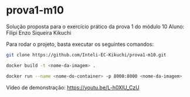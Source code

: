 # prova1-m10

Solução proposta para o exercício prático da prova 1 do módulo 10
Aluno: Filipi Enzo Siqueira Kikuchi

Para rodar o projeto, basta executar os seguintes comandos:

```bash
git clone https://github.com/Inteli-EC-Kikuchi/prova1-m10.git
```

```bash
docker build -t <nome-da-imagem> .
```

```bash
docker run --name <nome-do-container> -p 8000:8000 <nome-da-imagem>
```

Vídeo de demonstração: https://youtu.be/L-h0XlU_CzU